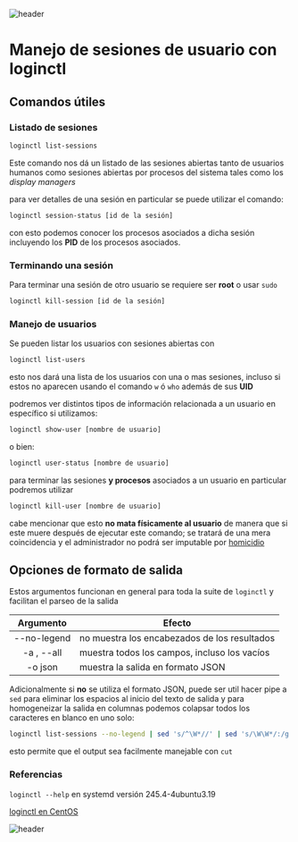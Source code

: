 
![header](/Tutoriales-IFC/assets/header.png)











# Manejo de sesiones de usuario con loginctl

## Comandos útiles

### Listado de sesiones

``` bash
loginctl list-sessions
```
Este comando nos dá un listado de las sesiones abiertas tanto de usuarios humanos como sesiones abiertas por procesos del sistema tales como los *display managers*

para ver detalles de una sesión en particular se puede utilizar el comando:

```bash
loginctl session-status [id de la sesión]
```
con esto podemos conocer los procesos asociados a dicha sesión incluyendo los **PID** de los procesos asociados.

### Terminando una sesión

Para terminar una sesión de otro usuario se requiere ser **root** o usar `sudo `

```bash
loginctl kill-session [id de la sesión]
```

### Manejo de usuarios

Se pueden listar los usuarios con sesiones abiertas con

```bash
loginctl list-users
```
esto nos dará una lista de los usuarios con una o mas sesiones, incluso si estos no aparecen usando el comando `w` ó `who` además de sus **UID**

podremos ver distintos tipos de información relacionada a un usuario en específico si utilizamos:


```bash
loginctl show-user [nombre de usuario]
```

o bien:

```bash
loginctl user-status [nombre de usuario]
```

para terminar las sesiones **y procesos** asociados a un usuario en particular podremos utilizar 


```bash
loginctl kill-user [nombre de usuario] 
```

cabe mencionar que esto **no mata físicamente al usuario** de manera que si este muere después de ejecutar este comando; se tratará de una mera coincidencia y el administrador no podrá ser imputable por [homicidio](https://www.youtube.com/watch?v=0Jv_XR6RMAI) 

## Opciones de formato de salida

Estos argumentos funcionan en general para toda la suite de `loginctl` y facilitan el parseo de la salida

| Argumento | Efecto |
|:---------:|--------|
|--no-legend| no muestra los encabezados de los resultados |
|-a , --all | muestra todos los campos, incluso los vacíos | 
|-o json | muestra la salida en formato JSON | 

Adicionalmente si **no** se utiliza el formato JSON, puede ser util hacer pipe a `sed` para eliminar los espacios al inicio del texto de salida y para homogeneizar la salida en columnas podemos colapsar todos los caracteres en blanco en uno solo: 

``` bash
loginctl list-sessions --no-legend | sed 's/^\W*//' | sed 's/\W\W*/:/g'
```

esto permite que el output sea facilmente manejable con `cut`
 

### Referencias

`loginctl --help` en systemd versión 245.4-4ubuntu3.19

[loginctl en CentOS](https://www.galisteocantero.com/aprendiendo-a-usar-el-comando-loginctl-en-centos/)












![header](/Tutoriales-IFC/assets/header.png)

